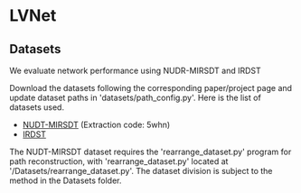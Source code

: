 # LVNet

## Datasets
We evaluate network performance using NUDR-MIRSDT and IRDST

Download the datasets following the corresponding paper/project page and update dataset paths in 'datasets/path_config.py'. 
Here is the list of datasets used. 

- [NUDT-MIRSDT](https://pan.baidu.com/s/1pSN350eurMafLiHBQBnrPA?pwd=5whn) (Extraction code: 5whn)
- [IRDST](https://drive.google.com/file/d/1sb-32pydlpXvlNxwx9niT2t6KP9oMJID/view?usp=sharing)

The NUDT-MIRSDT dataset requires the 'rearrange_dataset.py' program for path reconstruction, with 'rearrange_dataset.py' located at '/Datasets/rearrange_dataset.py'.
The dataset division is subject to the method in the Datasets folder.
